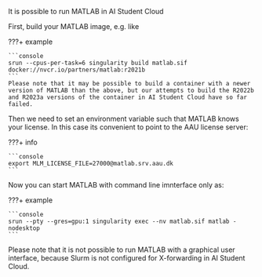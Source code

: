 It is possible to run MATLAB in AI Student Cloud

First, build your MATLAB image, e.g. like

???+ example
    
    ```console
    srun --cpus-per-task=6 singularity build matlab.sif docker://nvcr.io/partners/matlab:r2021b
    ```
    Please note that it may be possible to build a container with a newer
    version of MATLAB than the above, but our attempts to build the R2022b
    and R2023a versions of the container in AI Student Cloud have so far failed.

Then we need to set an environment variable such that MATLAB knows your license. In this case its convenient to point to the AAU license server:

???+ info

    ```console
    export MLM_LICENSE_FILE=27000@matlab.srv.aau.dk
    ```

Now you can start MATLAB with command line imnterface only as:

???+ example
    
    ```console
    srun --pty --gres=gpu:1 singularity exec --nv matlab.sif matlab -nodesktop
    ```

Please note that it is not possible to run MATLAB with a graphical
user interface, because Slurm is not configured for X-forwarding in AI Student
Cloud.
